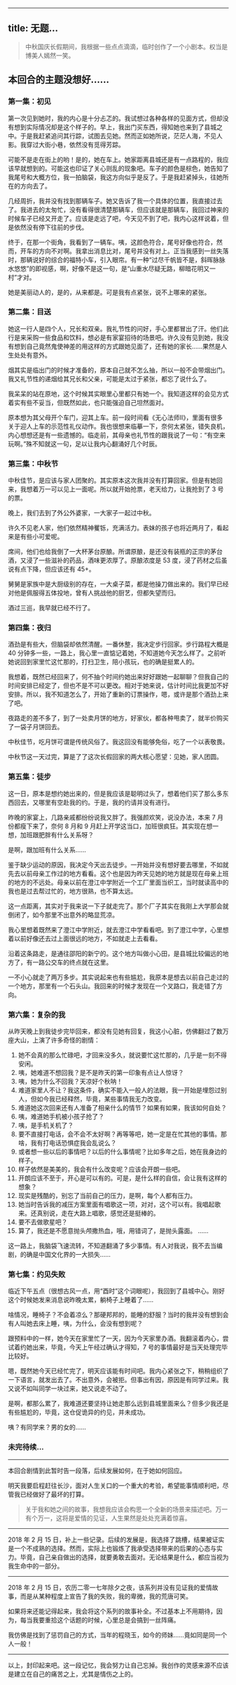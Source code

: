 -----
title: 无题...
-----

> 中秋国庆长假期间，我根据一些点点滴滴，临时创作了一个小剧本。权当是博美人嫣然一笑。

## 本回合的主题没想好……

### 第一集：初见

第一次见到她时，我的内心是十分忐忑的。我试想过各种各样的见面方式，但却没有想到实际情况却是这个样子的。早上，我出门买东西，得知她也来到了县城之中。于是我赶紧追问其行踪，试图去见她。然而正如她所说，茫茫人海，不见人影。我穿过大街小巷，依然没有觅得芳踪。

可能不是走在街上的哟！是的，她在车上。她家距离县城还是有一点路程的，我应该早就想到的。可能这也印证了关心则乱的现象吧。车子的颜色是棕色，她告知了我尾号和大概方位，我一拍脑袋，我这方向似乎是反了。于是我赶紧掉头，往她所在的方向去了。

几经周折，我并没有找到那辆车子。她又告诉了我一个具体的位置，我直接过去了。我进去的太匆忙，没有看得很清楚那辆车，但应该就是那辆车，我回过神来的时候车子已经又开走了。应该是走远了吧，今天见不到了吧，我内心这样说着，但是依然没有停下往前的步伐。

终于，在那一个街角，我看到了一辆车。咦，这颜色符合，尾号好像也符合，然而，开车的方向不对啊。我拿出消息比对，尾号并没有对上。正当我感到一丝失落时，那辆说好的综合的福特小车，引入眼帘。有一种“过尽千帆皆不是，斜晖脉脉水悠悠”的即视感，啊，好像不是这一句，是“山重水尽疑无路，柳暗花明又一村”才对。

她是美丽动人的，是的，从来都是。可是我有点紧张，说不上哪来的紧张。

### 第二集：目送

她这一行人是四个人，兄长和双亲。我礼节性的问好，手心里都冒出了汗。他们此行是来采购一些食品和饮料，想必是有家宴招待的场景吧。许久没有见到她，我没有想到自己竟然鬼使神差的用这样的方式跟她见面了，还有她的家长……果然是人生处处有意外。

烟其实是临出门的时候才准备的，原本自己就不怎么抽，所以一般不会带烟出门。我又礼节性的递烟给其兄长和父亲，可能是太过于紧张，都忘了说什么了。

我呆呆的站在原地，这个时候其实眼里心里都只有她一个。我知道这样的会见方式着实有些不妥当，但既然如此，也只能强迫自己坦然面对。

原本想为其父母开个车门，迎其上车。前一段时间看《无心法师II》，里面有很多关于迎人上车的示范性礼仪动作。我也很想来临摹一下，奈何太紧张，错失良机，内心想想还是有一些遗憾的。临走前，其母亲也礼节性的跟我说了一句：“有空来玩啊。”殊不知就这一句，足以让我内心翻涌好几个时辰。

### 第三集：中秋节

中秋佳节，是应该与家人团聚的。其实原本这次我并没有打算回家。但是有她回来，我想着万一可以见上一面呢。所以就开始抢票，老天给力，让我抢到了 3 号的票。

晚上，我们去到了外公外婆家，一大家子一起过中秋。

许久不见老人家，他们依然精神矍铄，充满活力。表妹的孩子也将近两月了，看起来是有些小可爱呢。

席间，他们也给我倒了一大杯茅台原酿。所谓原酿，是还没有装瓶的正宗的茅台酒，又浸了一些滋补的药品，酒味更浓厚了。原酿浓度是 53 度，浸了药材之后虽说有点下降，但应该还有 45+。

舅舅是家族中是大厨级别的存在，一大桌子菜，都是他操刀做出来的。我们早已经对他是佩服得五体投地，曾有人挑战他的厨艺，但都失望而归。

酒过三巡，我早就已经不行了。

### 第四集：夜归

酒劲是有些大，但脑袋却依然清醒。一番休整，我决定步行回家。步行路程大概是 40 分钟多一些，一路上，我心里一直惦记着她，不知道她今天怎么样了。之前听她说回到家里忙这忙那的，打扫卫生，陪小孩玩，也的确是挺累人的。

我想着，既然已经回来了，何不抽个时间约她出来好好跟她一起聊聊？但我自己的时间安排已经定了，但也不是不可以更改。相对于她来说，估计时间比我更加不好安排。所以，我不知道怎么了，开始了重新的订票操作，嗯，或许是那个酒劲上来了吧。

夜路走的差不多了，到了一处卖月饼的地方，好家伙，都各种甩卖了，就半价购买了一袋子月饼回去。

中秋佳节，吃月饼可谓是传统风俗了。我这回没有能够免俗，吃了一个以表敬畏。

中秋节这一天过完，算是了了这次长假回家的两大核心愿望：见她，家人团圆。

### 第五集：徒步

这一日，原本是想约她出来的，但是我应该是聪明过头了，想着他们买了那么多东西回去，又哪里有空赴我的约。于是，我的约请并没有进行。

昨晚的家宴上，几路亲戚都纷纷说我又胖了。我强颜欢笑，说没办法，本来 7 月份都瘦下来了，奈何 8 月和 9 月赶上开学这当口，加班很疯狂。其实现在想一想，加班跟肥胖有什么关系呀？

是啊，跟加班有什么关系……

鉴于缺少运动的原因，我决定今天出去徒步。一开始并没有想好要去哪里，不如就先去以前母亲工作过的地方看看。这个也是因为昨天见她的地方就是现在母亲上班的地方的不远处。母亲以前在澄江中学附近一个工厂里面当织工，当时就读高中的我也是过去帮过忙的，地方很熟，也不算太远。

这一点距离，其实对于我来说一下子就走完了。那个厂子其实在我刚上大学那会就倒闭了，如今那里不出意外的略显荒凉。

我心里想着既然来了澄江中学附近，就去澄江中学看看吧。到了澄江中学，心里想着以前好像还去过上面很远的地方，不如就走上去看看。

沿着这条路走，是通往邵阳的新宁的。这个地方叫做小心田，是县城比较偏远的地方了，有一路公交车的终点就在这里。

一不小心就走了两万多步。其实说起来也有些尴尬，我原本是想去以前自己走过的一个地方，那里有一个石头山。我回来的时候才发现在一个叉路口，我走错了方向。

### 第六集：复杂的我

从昨天晚上到我徒步完毕回来，都没有见她有回复，我这小心脏，仿佛翻过了数万座大山，上演了许多奇怪的剧情：

1. 她不会真的那么忙碌吧，才回来没多久，就说要忙这忙那的，几乎是一刻不得安闲。
2. 咦，她难道不想回我？是不是昨天的第一印象有点让人惊讶？
3. 咦，她为什么不回我？天凉好个秋呐！
4. 难道家里人不让？我这条件，确实不能入一般人的法眼，我一开始是埋怨过别人，但如今我已经释然，毕竟，某些事情我无力改变。
5. 难道她这次回来还有人准备了相亲什么的情节？如果有如果，我该如何自处？
6. 咦，难道她手机被小孩子抢了？
7. 咦，是手机关机了？
8. 要不直接打电话，会不会不太好啊？再等等吧，她一定是在忙其他的事情。那啥，我有打电话恐惧症我会乱说么？
9. 或者想一些以后的事情吧？以后的什么事情呢？比如多年之后，她在我身边的样子。
10. 样子依然是美美的，我会有什么改变呢？应该会开朗一些吧。
11. 开朗应该不至于，开心是可以有的。可是，是什么样的自信，会让我有这样的想象？
12. 现实是残酷的，别忘了当前自己的压力，是啊，每个人都有压力。
13. 她当时告诉我的减压方案里面有唱歌这一项，对对，这个可以有。我唱起歌来。还真别说，走在大路上唱歌，感觉还是挺棒的。
14. 要不去做歌星吧？
15. 算了，我还是不愿意抛头颅撒热血，哦，用错词了，是抛头露面。
……

这一路上，我脑袋飞速流转，不知道翻涌了多少事情。有人对我说，我不去当编剧，的确是中国文化界的一大损失……

### 第七集：约见失败

临近下午五点（很想古风一点，用“酉时”这个词眼呢），我回到了县城中心。刚好这个时候她发来消息说昨晚太累，躺椅子上睡着了……

啥情况，睡椅子？不会着凉么？那硬邦邦的，能睡的舒服？当时的我并没有想到会有人叫她去床上睡，咦，为什么，会没有想到呢？

跟预料中的一样，她今天在家里忙了一天，因为今天家里办酒。我翻滚着内心，尝试着约她出来，毕竟，今天上午经过确认才得知，7 号的事情最好是当天处理完毕比较好。

嗯，既然她今天已经忙完了，明天应该能有时间吧。我内心紧张之下，稍稍组织了一下语言，就发出去了。不出意外，会被拒。但事出有因，原因是有同学过来。我又说不如叫同学一块过来，她又说走不动了。

是啊，都那么累了，我难道还要坚持让她走那么远到县城里面来么？但多少我还是有些尴尬的，毕竟，这仓促诡异的约见，并未成功。

咦？有同学来？男的女的……

### 未完待续...

********

本回合剧情到此暂时告一段落，后续发展如何，在于她如何回应。

明天我要启程赶往长沙，面对人生关口的一个重大的考验，希望能事情顺利吧，尽管我已经做好了最坏的打算。

> 关于我和她之间的故事，我想我应该会构思一个全新的场景来描述吧。万一有个万一，这将是爱情的见证，人生果然是处处充满着惊喜。

*********************

2018 年 2 月 15 日，补上一些记录。后续的发展是，我选择了跳槽，结果被证实是一个不成熟的选择。然而，实际上也锻炼了我承受选择带来的后果的心态与实力。毕竟，自己亲自做出的选择，就要勇敢去面对。无论结果是什么，都应当视为我生命中的一部分。

*********************

2018 年 2 月 15 日，农历二零一七年除夕之夜，该系列并没有见证我的爱情故事，而是从某种程度上宣告了我的失败，我的卑微，我的荒唐可笑。

如果将来还能记得起来，我会将这个系列的故事补全。不过基本上不用期待，因为，每当我要重拾这个话题的时候，心里总是会搞到一丝阵痛。

我仿佛是找到了惩罚自己的方式，当年的程晓玉，如今的师妹……竟如同是同一个人一般！

****************

以上，封印起来吧。这一段记忆，我会努力让自己忘掉。我创作的灵感来源不应该是建立在自己的痛苦之上，尤其是情伤之上的。
